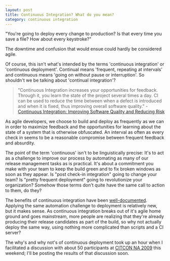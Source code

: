 ```yaml
---
layout: post
title: Continuous Integration? What do you mean?
category: continuous integration
---
```


"You're going to deploy every change to production? Is that every time you save a file? How about every keystroke?"

The downtime and confusion that would ensue could hardly be considered agile.

Of course, this isn't what's intended by the terms 'continuous integration' or 'continuous deployment'. Continual means 'frequent, repeating at intervals' and continuous means 'going on without pause or interruption'. So shouldn't we be talking about 'continual integration'?
<blockquote>"Continuous Integration increases your opportunities for feedback. Through it, you learn the state of the project several times a day. CI can be used to reduce the time between when a defect is introduced and when it is fixed, thus improving overall software quality." - <a href="http://www.amazon.com/Continuous-Integration-Improving-Addison-Wesley-Signature/dp/0321336380%3FSubscriptionId%3D18F0HAA4KWCRBW7SEZG2%26tag%3Dws%26linkCode%3Dxm2%26camp%3D2025%26creative%3D165953%26creativeASIN%3D0321336380" target="_blank">Continuous Integration: Improving Software Quality and Reducing Risk</a></blockquote>
As agile developers, we choose to build and deploy as frequently as we can in order to maximize feedback and the opportunities for learning about the state of a system that is otherwise obfuscated. An interval as often as every check in seems to be a reasonable compromise between frequent feedback and absurdity.

The point of the term 'continuous' isn't to be linguistically precise: It's to act as a challenge to improve our process by automating as many of our release management tasks as is practical. It's about a commitment you make with your team to keep the build green and to fix broken windows as soon as they appear. Is "post check-in integration" going to change your team? Is "pretty frequent deployment" going to revolutionize your organization? Somehow those terms don't quite have the same call to action to them, do they?

The benefits of continuous integration have been <a href="http://www.amazon.com/Continuous-Integration-Improving-Addison-Wesley-Signature/dp/0321336380%3FSubscriptionId%3D18F0HAA4KWCRBW7SEZG2%26tag%3Dws%26linkCode%3Dxm2%26camp%3D2025%26creative%3D165953%26creativeASIN%3D0321336380" target="_blank">well-documented</a>. Applying the same automation challenge to deployment is relatively new, but it makes sense. As continuous integration breaks out of it's agile home ground and goes mainstream, more people are realizing that they're already producing their release candidates as part of the build, so why not actually deploy the same way, using nothing more complicated than scripts and a CI server?

The why's and why not's of continuous deployment took up an hour when I facilitated a discussion with about 50 participants at <a href="http://citconf.com/msp2009/" target="_blank">CITCON NA 2009</a> this weekend; I'll be posting the results of that discussion soon.